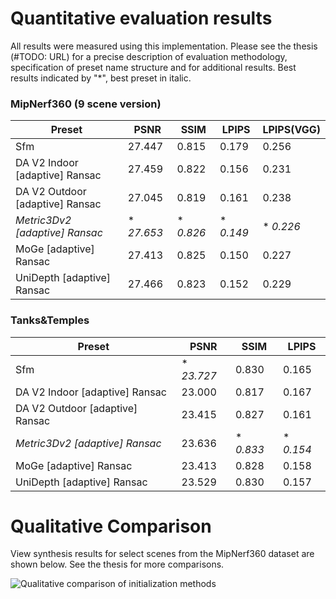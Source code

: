 # Quantitative evaluation results

All results were measured using this implementation.
Please see the thesis (#TODO: URL) for a precise description of evaluation methodology, specification of preset name structure and for additional results. Best results indicated by "*", best preset in italic.

### MipNerf360 (9 scene version)

| Preset                          | PSNR         | SSIM        | LPIPS       | LPIPS(VGG)   |                                                                                                                                                        
|---------------------------------|--------------|-------------|-------------|--------------|                                                                                                                                                        
| Sfm                             | 27.447       | 0.815       | 0.179       | 0.256        |                                                                                                                                                        
| DA V2 Indoor [adaptive] Ransac  | 27.459       | 0.822       | 0.156       | 0.231        |
| DA V2 Outdoor [adaptive] Ransac | 27.045       | 0.819       | 0.161       | 0.238        |
| *Metric3Dv2 [adaptive] Ransac*    | * *27.653* | * *0.826* | * *0.149* | * *0.226*  |
| MoGe [adaptive] Ransac          | 27.413       | 0.825       | 0.150       | 0.227        |
| UniDepth [adaptive] Ransac      | 27.466       | 0.823       | 0.152       | 0.229        |

### Tanks\&Temples

| Preset                          | PSNR         | SSIM        | LPIPS       |                                                                                                                                                                       
|---------------------------------|--------------|-------------|-------------|                                                                                                                                                                       
| Sfm                             | * *23.727* | 0.830       | 0.165       |                                                                                                                                                                       
| DA V2 Indoor [adaptive] Ransac  | 23.000       | 0.817       | 0.167       |
| DA V2 Outdoor [adaptive] Ransac | 23.415       | 0.827       | 0.161       |
| *Metric3Dv2 [adaptive] Ransac*    | 23.636       | * *0.833* | * *0.154* |
| MoGe [adaptive] Ransac          | 23.413       | 0.828       | 0.158       |
| UniDepth [adaptive] Ransac      | 23.529       | 0.830       | 0.157       |

# Qualitative Comparison

View synthesis results for select scenes from the MipNerf360 dataset are shown below.
See the thesis for more comparisons.

![Qualitative comparison of initialization methods](qualitative_results_full.png)

